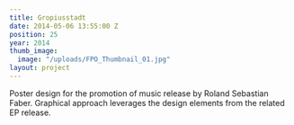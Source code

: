 ```yaml
---
title: Gropiusstadt
date: 2014-05-06 13:55:00 Z
position: 25
year: 2014
thumb_image:
  image: "/uploads/FPO_Thumbnail_01.jpg"
layout: project
---
```


Poster design for the promotion of music release by Roland Sebastian Faber. Graphical approach leverages the design elements from the related EP release.
